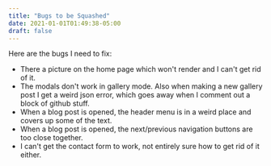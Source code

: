 ```yaml
---
title: "Bugs to be Squashed"
date: 2021-01-01T01:49:38-05:00
draft: false
---
```


Here are the bugs I need to fix:
* There a picture on the home page which won't render and I can't get rid of it.
* The modals don't work in gallery mode. Also when making a new gallery post I get a weird json error, which goes away when I comment out a block of github stuff.
* When a blog post is opened, the header menu is in a weird place and covers up some of the text.
* When a blog post is opened, the next/previous navigation buttons are too close together.
* I can't get the contact form to work, not entirely sure how to get rid of it either.